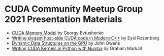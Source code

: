 CUDA Community Meetup Group 2021 Presentation Materials
=======================================================

 - [CUDA Memory Model](CUDAMemoryModel/presentation/memory.pdf) by Georgy Evtushenko
 - [Writing elegant host-side CUDA code in Modern C++](WritingElegantHostSideCUDACodeinModernCpp/presentation/presentation.pdf) by Eyal Rozenberg
 - [Dynamic Data Structures on the GPU](DynamicDataStructuresOnTheGPU/presentation/owens-gpu-dynamic-data-structures.pdf) by John Owens
 - [Writing CUDA Kernels in Python with Numba](WritingCUDAKernelsInPythonWithNumba/slides.pdf) by Graham Markall
